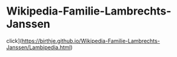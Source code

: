 # Wikipedia-Familie-Lambrechts-Janssen
 click](https://birthje.github.io/Wikipedia-Familie-Lambrechts-Janssen/Lambipedia.html)
